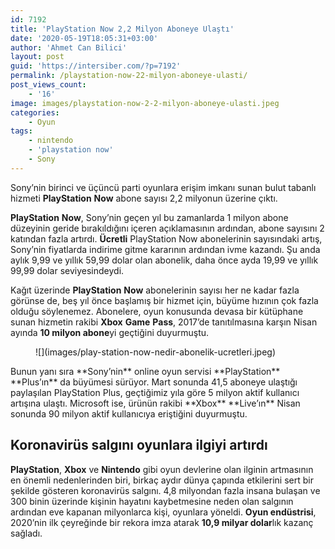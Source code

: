 ```yaml
---
id: 7192
title: 'PlayStation Now 2,2 Milyon Aboneye Ulaştı'
date: '2020-05-19T18:05:31+03:00'
author: 'Ahmet Can Bilici'
layout: post
guid: 'https://intersiber.com/?p=7192'
permalink: /playstation-now-22-milyon-aboneye-ulasti/
post_views_count:
    - '16'
image: images/playstation-now-2-2-milyon-aboneye-ulasti.jpeg
categories:
    - Oyun
tags:
    - nintendo
    - 'playstation now'
    - Sony
---
```


Sony’nin birinci ve üçüncü parti oyunlara erişim imkanı sunan bulut tabanlı hizmeti **PlayStation** **Now** abone sayısı 2,2 milyonun üzerine çıktı.

**PlayStation** **Now**, Sony’nin geçen yıl bu zamanlarda 1 milyon abone düzeyinin geride bırakıldığını içeren açıklamasının ardından, abone sayısını 2 katından fazla artırdı. **Ücretli** PlayStation Now abonelerinin sayısındaki artış, Sony’nin fiyatlarda indirime gitme kararının ardından ivme kazandı. Şu anda aylık 9,99 ve yıllık 59,99 dolar olan abonelik, daha önce ayda 19,99 ve yıllık 99,99 dolar seviyesindeydi.

Kağıt üzerinde **PlayStation** **Now** abonelerinin sayısı her ne kadar fazla görünse de, beş yıl önce başlamış bir hizmet için, büyüme hızının çok fazla olduğu söylenemez. Abonelere, oyun konusunda devasa bir kütüphane sunan hizmetin rakibi **Xbox** **Game** **Pass**, 2017’de tanıtılmasına karşın Nisan ayında **10 milyon abone**yi geçtiğini duyurmuştu.

<figure class="wp-block-image size-large">![](images/play-station-now-nedir-abonelik-ucretleri.jpeg)</figure>Bunun yanı sıra **Sony’nin** online oyun servisi **PlayStation** **Plus’ın** da büyümesi sürüyor. Mart sonunda 41,5 aboneye ulaştığı paylaşılan PlayStation Plus, geçtiğimiz yıla göre 5 milyon aktif kullanıcı artışına ulaştı. Microsoft ise, ürünün rakibi **Xbox** **Live’ın** Nisan sonunda 90 milyon aktif kullanıcıya eriştiğini duyurmuştu.

## Koronavirüs salgını oyunlara ilgiyi artırdı

**PlayStation**, **Xbox** ve **Nintendo** gibi oyun devlerine olan ilginin artmasının en önemli nedenlerinden biri, birkaç aydır dünya çapında etkilerini sert bir şekilde gösteren koronavirüs salgını. 4,8 milyondan fazla insana bulaşan ve 300 binin üzerinde kişinin hayatını kaybetmesine neden olan salgının ardından eve kapanan milyonlarca kişi, oyunlara yöneldi. **Oyun endüstrisi**, 2020’nin ilk çeyreğinde bir rekora imza atarak **10,9 milyar dolar**lık kazanç sağladı.